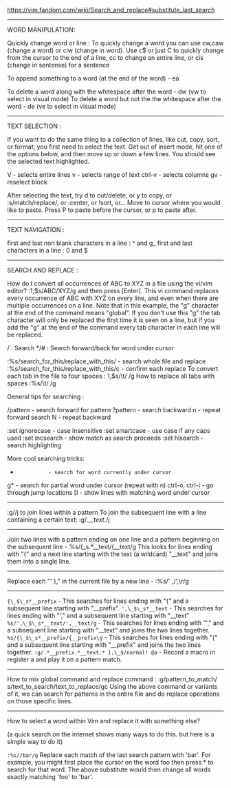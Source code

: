 https://vim.fandom.com/wiki/Search_and_replace#substitute_last_search

------------------------------------------------------------
WORD MANIPULATION:

Quickly change word or line : To quickly change a word you can use cw,caw (change a word) or ciw (change in word). Use c$ or just C to quickly change from the cursor to the end of a line, cc to change an entire line, or cis (change in sentense) for a sentence

To append something to a word (at the end of the word) - ea

To delete a word along with the whitespace after the word - dw (vw to select in visual mode)
To delete a word but not the the whitespace after the word - de (ve to select in visual mode)

------------------------------------------------------------
TEXT SELECTION :

If you want to do the same thing to a collection of lines, like cut, copy, sort, or format, you first need to select the text. Get out of insert mode, hit one of the options below, and then move up or down a few lines. You should see the selected text highlighted.

V       - selects entire lines 
v       - selects range of text
ctrl-v  - selects columns
gv      - reselect block

After selecting the text, try d to cut/delete, or y to copy, or :s/match/replace/, or :center, or !sort, or...
Move to cursor where you would like to paste.
Press P to paste before the cursor, or p to paste after.

------------------------------------------------------------
TEXT NAVIGATION :

first and last non blank characters in a line : ^ and g_
first and last characters in a line : 0 and $

-----------------------------------------
SEARCH AND REPLACE :

How do I convert all occurrences of ABC to XYZ in a file using the vi/vim editor?  :1,$s/ABC/XYZ/g   and then press [Enter]. This vi command replaces every occurrence of ABC with XYZ on every line, and even when there are multiple occurrences on a line.  Note that in this example, the "g" character at the end of the command means "global". If you don't use this "g" the tab character will only be replaced the first time it is seen on a line, but if you add the "g" at the end of the command every tab character in each line will be replaced.

/ : Search
*/# : Search forward/back for word under cursor

:%s/search_for_this/replace_with_this/    - search whole file and replace
:%s/search_for_this/replace_with_this/c   - confirm each replace
To convert each tab in the file to four spaces : 1,$s/\t/    /g
How to replace all tabs with spaces :%s/\t/    /g

General tips for searching : 

/pattern       - search forward for pattern
?pattern       - search backward
n              - repeat forward search
N              - repeat backward

:set ignorecase - case insensitive
:set smartcase  - use case if any caps used 
:set incsearch  - show match as search proceeds
:set hlsearch   - search highlighting

More cool searching tricks:
*               - search for word currently under cursor
g*              - search for partial word under cursor (repeat with n)
ctrl-o, ctrl-i  - go through jump locations
[I              - show lines with matching word under cursor

-----------------------------------------------------------
:g/<pattern>/j to join lines within a pattern
To join the subsequent line with a line containing a certain text: :g/.*__text.*/j

-----------------------------------------------------------
Join two lines with a pattern ending on one line and a pattern beginning on the subsequent line - 
%s/{\_s.*__text/{__text/g
This looks for lines ending with "{" and a next line starting with the text (a wildcard) "__text" and joins them into a single line.

-----------------------------------------------------------
Replace each "' }," in the current file by a new line - :%s/' ,/',\r/g 

-----------------------------------------------------------
`{\_$\_s*__prefix` - This searches for lines ending with "{" and a subsequent line starting with "__prefix". 
`',\_$\_s*__text` - This searches for lines ending with "'," and a subsequent line starting with "__text"
`%s/',\_$\_s*__text/',__text/g` - This searches for lines ending with "'," and a subsequent line starting with "__text" and joins the two lines together.
`%s/{\_$\_s*__prefix/{__prefix\g` - This searches for lines ending with "{" and a subsequent line starting with "__prefix" and joins the two lines together.
`:g/.*__prefix.*__text.* },\_$/normal! @a` - Record a macro in register a and play it on a pattern match.

-----------------------------------------------------------
How to mix global command and replace command : :g/pattern_to_match/ s/text_to_search/text_to_replace/gc
Using the above command or variants of it, we can search for patterns in the entire file and do replace operations on those specific lines.

-------------------------------------------------------------
How to select a word within Vim and replace it with something else?

(a quick search on the internet shows many ways to do this. but here is a simple way to do it)

`:%s//bar/g`
    Replace each match of the last search pattern with 'bar'. 
    For example, you might first place the cursor on the word foo then press * to search for that word. 
    The above substitute would then change all words exactly matching 'foo' to 'bar'.